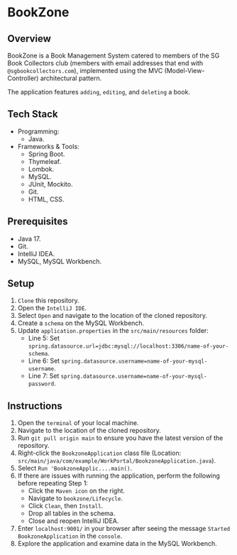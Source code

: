 # BookZone
## Overview
BookZone is a Book Management System catered to members of the SG Book Collectors club (members with email addresses that 
end with `@sgbookcollectors.com`), implemented using the MVC (Model-View-Controller) architectural pattern.

The application features `adding`, `editing`, and `deleting` a book.

## Tech Stack
- Programming:
    - Java.
- Frameworks & Tools:
    - Spring Boot.
    - Thymeleaf.
    - Lombok.
    - MySQL.
    - JUnit, Mockito.
    - Git.
    - HTML, CSS.
  
## Prerequisites
- Java 17.
- Git.
- IntelliJ IDEA.
- MySQL, MySQL Workbench.

## Setup
1. `Clone` this repository.
2. Open the `IntelliJ IDE`.
3. Select `Open` and navigate to the location of the cloned repository.
4. Create a `schema` on the MySQL Workbench.
5. Update `application.properties` in the `src/main/resources` folder:
    - Line 5: Set `spring.datasource.url=jdbc:mysql://localhost:3306/name-of-your-schema`.
    - Line 6: Set `spring.datasource.username=name-of-your-mysql-username`.
    - Line 7: Set `spring.datasource.username=name-of-your-mysql-password`.

## Instructions
1. Open the `terminal` of your local machine.
2. Navigate to the location of the cloned repository.
3. Run `git pull origin main` to ensure you have the latest version of the repository.
4. Right-click the `BookzoneApplication` class file (Location: `src/main/java/com/example/WorkPortal/BookzoneApplication.java`).
5. Select `Run 'BookzoneApplic....main()`.
6. If there are issues with running the application, perform the following before repeating Step 1:
    - Click the `Maven icon` on the right.
    - Navigate to `bookzone/Lifecycle`.
    - Click `Clean`, then `Install`.
    - Drop all tables in the schema.
    - Close and reopen IntelliJ IDEA.
7. Enter `localhost:9001/` in your browser after seeing the message `Started BookzoneApplication` in the `console`.
8. Explore the application and examine data in the MySQL Workbench.
